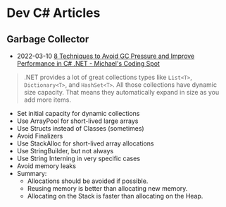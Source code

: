 # Dev C# Articles

## Garbage Collector
- 2022-03-10 [8 Techniques to Avoid GC Pressure and Improve Performance in C# .NET - Michael's Coding Spot](https://michaelscodingspot.com/avoid-gc-pressure/)
> .NET provides a lot of great collections types like `List<T>`, `Dictionary<T>`, and `HashSet<T>`. All those collections have dynamic size capacity. That means they automatically expand in size as you add more items.
- Set initial capacity for dynamic collections
- Use ArrayPool for short-lived large arrays
- Use Structs instead of Classes (sometimes)
- Avoid Finalizers
- Use StackAlloc for short-lived array allocations
- Use StringBuilder, but not always
- Use String Interning in very specific cases
- Avoid memory leaks
- Summary:
    - Allocations should be avoided if possible.
    - Reusing memory is better than allocating new memory.
    - Allocating on the Stack is faster than allocating on the Heap.
